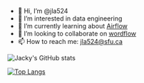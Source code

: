 - 👋 Hi, I’m @jla524
- 👀 I’m interested in data engineering
- 🌱 I’m currently learning about [Airflow][0]
- 💞️ I’m looking to collaborate on [wordflow][1]
- 📫 How to reach me: jla524@sfu.ca

![Jacky's GitHub stats][2]

[![Top Langs][3]][4]


[0]: https://airflow.apache.org
[1]: https://github.com/jla524/wordflow
[2]: https://github-readme-stats.vercel.app/api?username=jla524&count_private=true
[3]: https://github-readme-stats.vercel.app/api/top-langs/?username=jla524&langs_count=6&layout=compact&hide=jupyter%20notebook
[4]: https://github.com/jla524/github-readme-stats
